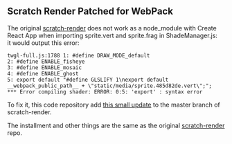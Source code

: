 ## Scratch Render Patched for WebPack

The original [scratch-render](https://github.com/LLK/scratch-render) does not work as a node_module with Create React App when importing sprite.vert and sprite.frag in ShadeManager.js:  
it would output this error: 
```$xslt
twgl-full.js:1788 1: #define DRAW_MODE_default
2: #define ENABLE_fisheye
3: #define ENABLE_mosaic
4: #define ENABLE_ghost
5: export default "#define GLSLIFY 1\nexport default __webpack_public_path__ + \"static/media/sprite.485d82de.vert\";";
*** Error compiling shader: ERROR: 0:5: 'export' : syntax error
```

To fix it, this code repository add [this small update](https://github.com/emmableu/scratch-render/commit/484252ba17438fa27deb930c7a3ec090deef9fb0) to the master branch of scratch-render.

The installment and other things are the same as the original [scratch-render](https://github.com/LLK/scratch-render) repo.  
 
